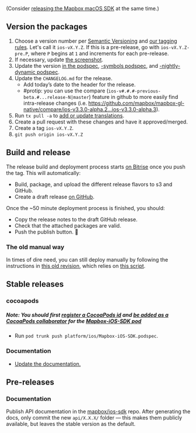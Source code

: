 (Consider [releasing the Mapbox macOS SDK](https://github.com/mapbox/mapbox-gl-native/wiki/Releasing-the-Mapbox-macOS-SDK) at the same time.)

## Version the packages

1. Choose a version number per [Semantic Versioning](http://semver.org/) and [our tagging rules](./Versions-and-tagging). Let's call it `ios-vX.Y.Z`. If this is a pre-release, go with `ios-vX.Y.Z-pre.P`, where `P` begins at `1` and increments for each pre-release. 
1. If necessary, update [the screenshot](https://github.com/mapbox/mapbox-gl-native/raw/ios-v3.6.0/platform/ios/docs/img/screenshot.png).
1. Update the version [in the podspec](https://github.com/mapbox/mapbox-gl-native/blob/ios-v3.6.0/platform/ios/Mapbox-iOS-SDK.podspec#L3), [-symbols podspec](https://github.com/mapbox/mapbox-gl-native/blob/ios-v3.6.0/platform/ios/Mapbox-iOS-SDK-symbols.podspec#L3), and [-nightly-dynamic podspec](https://github.com/mapbox/mapbox-gl-native/blob/ios-v3.6.0/platform/ios/Mapbox-iOS-SDK-nightly-dynamic.podspec#L3).
1. Update the `CHANGELOG.md` for the release.
   - Add today’s date to the header for the release.
   - #protip: you can use the compare (`ios-v#.#.#-previous-beta.#...release-N|master`) feature in github to more easily find intra-release changes (i.e. https://github.com/mapbox/mapbox-gl-native/compare/ios-v3.3.0-alpha.2...ios-v3.3.0-alpha.3).
1. Run `tx pull -a` to [add or update translations](https://github.com/mapbox/mapbox-gl-native/blob/master/platform/ios/DEVELOPING.md#adding-a-localization).
1. Create a pull request with these changes and have it approved/merged.
1. Create a tag `ios-vX.Y.Z`.
1. `git push origin ios-vX.Y.Z`

## Build and release

The release build and deployment process starts [on Bitrise](https://www.bitrise.io/app/7514e4cf3da2cc57) once you push the tag. This will automatically:

- Build, package, and upload the different release flavors to s3 and GitHub.
- Create a draft release [on GitHub](https://github.com/mapbox/mapbox-gl-native/releases).

Once the ~50 minute deployment process is finished, you should:

- Copy the release notes to the draft GitHub release.
- Check that the attached packages are valid.
- Push the publish button. 💚

### The old manual way

In times of dire need, you can still deploy manually by following the instructions in [this old revision](https://github.com/mapbox/mapbox-gl-native/wiki/Releasing-the-Mapbox-iOS-SDK/8b2f745e62ebde5b8663e5016fe7b50072eaad77), which relies on [this script](https://github.com/mapbox/mapbox-gl-native/blob/master/platform/ios/scripts/deploy-packages.sh).

## Stable releases

### cocoapods

##### Note: You should first [register a CocoaPods id](https://guides.cocoapods.org/making/getting-setup-with-trunk.html#getting-started) and [be added as a CocoaPods collaborator](https://guides.cocoapods.org/making/getting-setup-with-trunk.html#adding-other-people-as-contributors) for the [Mapbox-iOS-SDK pod](https://cocoapods.org/?q=Mapbox-iOS-SDK)

- Run `pod trunk push platform/ios/Mapbox-iOS-SDK.podspec`.

### Documentation

- [Update the documentation.](https://github.com/mapbox/gl-internal/wiki/Updating-documentation-on-release)

## Pre-releases

### Documentation

Publish API documentation in the [mapbox/ios-sdk](https://github.com/mapbox/ios-sdk) repo. After generating the docs, only commit the new `api/X.X.X/` folder — this makes them publicly available, but leaves the stable version as the default.